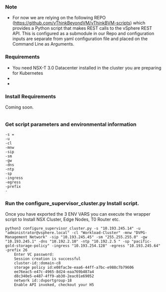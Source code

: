 ###  Note
- For now we are relying on the following REPO (https://github.com/vThinkBeyondVM/vThinkBVM-scripts) which provides a Python script that makes REST calls to the vSphere REST API.  This is configured as a submodule in our Repo and configuration inputs are separate from yaml configuration file and placed on the Command Line as Arguments.

###  Requirements

- You need NSX-T 3.0 Datacenter installed in the cluster you are preparing for Kubernetes
- 
- 


### Install Requirements

Coming soon.

``` 

```
### Get script parameters and environmental information

``` 
-s = 
-u
-cl
-mnw 
-sip
-sm
-gw
-dns
-ntp
-sp
-ingress
-egress
-prefix
-
```

### Run the configure_supervisor_cluster.py Install script.
Once you have exported the 3 ENV VARS you can execute the wrapper script to Install NSX Cluster, Edge Nodes, T0 Router etc.

```shell
python3 configure_supervisor_cluster.py -s "10.193.245.14" -u "administrator@vsphere.local" -cl "Workload-Cluster" -mnw "DVPG-Management Network" -sip "10.193.245.45" -sm "255.255.255.0" -gw "10.193.245.1" -dns "10.192.2.10" -ntp "10.192.2.5 " -sp "pacific-gold-storage-policy" -ingress "10.193.254.128" -egress "10.193.245.64" -prefix 26
    Enter VC password:
    Session creation is successful
    cluster-id::domain-c8
    storage policy id:e08fac3e-eaa6-44ff-a7bc-e988c7b79606
    ee76eac5-e47c-4965-8d24-eaa769b487a4
    d8c340e5-e487-4ff9-ab30-2eac01e69052
    network id::dvportgroup-18
    Enable API invoked, checkout your H5
```
